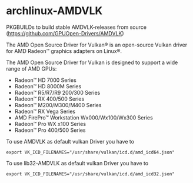 # archlinux-AMDVLK
PKGBUILDs to build stable AMDVLK-releases from source (https://github.com/GPUOpen-Drivers/AMDVLK)

The AMD Open Source Driver for Vulkan® is an open-source Vulkan driver for AMD Radeon™ graphics adapters on Linux®.

The AMD Open Source Driver for Vulkan is designed to support a wide range of AMD GPUs:

- Radeon™ HD 7000 Series
- Radeon™ HD 8000M Series
- Radeon™ R5/R7/R9 200/300 Series
- Radeon™ RX 400/500 Series
- Radeon™ M200/M300/M400 Series
- Radeon™ RX Vega Series
- AMD FirePro™ Workstation Wx000/Wx100/Wx300 Series
- Radeon™ Pro WX x100 Series
- Radeon™ Pro 400/500 Series

To use AMDVLK as default vulkan Driver you have to 
```
export VK_ICD_FILENAMES="/usr/share/vulkan/icd.d/amd_icd64.json" 
```

To use lib32-AMDVLK as default vulkan Driver you have to
```
export VK_ICD_FILENAMES="/usr/share/vulkan/icd.d/amd_icd32.json" 
```
